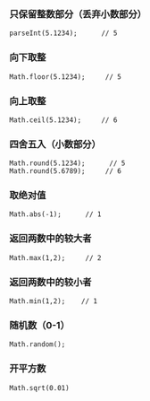 ### 只保留整数部分（丢弃小数部分）

``` 
parseInt(5.1234);      // 5
```

### 向下取整

``` 
Math.floor(5.1234);     // 5    
```

### 向上取整

``` 
Math.ceil(5.1234);     // 6
```

### 四舍五入（小数部分）

``` 
Math.round(5.1234);      // 5
Math.round(5.6789);     // 6
```

### 取绝对值

``` 
Math.abs(-1);      // 1
```

### 返回两数中的较大者

``` 
Math.max(1,2);     // 2
```

### 返回两数中的较小者

``` 
Math.min(1,2);    // 1 
```

### 随机数（0-1）

``` 
Math.random();
```

### 开平方数

``` 
Math.sqrt(0.01)
```
